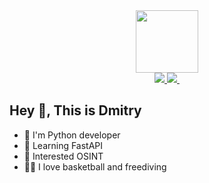 <div id="header" align="center">
  <img src="https://media.giphy.com/media/lP8xu5t2DLGG045H8F/giphy.gif" width="100"/>
  <div id="badges">
    <a href="your-protonmail-URL">
      <img src="https://img.shields.io/badge/-taren4ik@protonmail.com-c14438?style=flat&logo=Gmail&logoColor=white&link=mailto:taren4iky@protonmail.com"/>
    </a>
    <a href="telegram-URL">
      <img src="https://img.shields.io/badge/-bomarshee-blue?style=social&logo=telegram&link=https://t.me/bomarshee)](https://t.me/bomarshee"/>
    </a>
    <a>
     <img src="https://komarev.com/ghpvc/?username=taren4ik&style=flat-square&color=blue" alt=""/>
    </a>
  </div>
</div>



## Hey 👋, This is Dmitry


- 🐍 I'm Python developer
- 📖 Learning FastAPI
- 👀 Interested OSINT
- 🏀🤿  I love basketball and freediving


